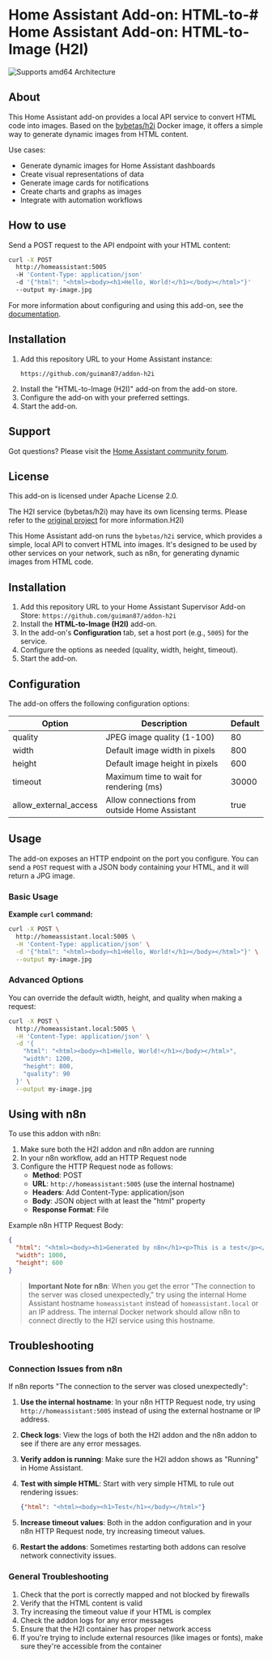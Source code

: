 # Home Assistant Add-on: HTML-to-# Home Assistant Add-on: HTML-to-Image (H2I)

![Supports amd64 Architecture][amd64-shield]

[amd64-shield]: https://img.shields.io/badge/amd64-yes-green.svg

## About

This Home Assistant add-on provides a local API service to convert HTML code into images. Based on the [bybetas/h2i](https://hub.docker.com/r/bybetas/h2i) Docker image, it offers a simple way to generate dynamic images from HTML content.

Use cases:
- Generate dynamic images for Home Assistant dashboards
- Create visual representations of data
- Generate image cards for notifications
- Create charts and graphs as images
- Integrate with automation workflows

## How to use

Send a POST request to the API endpoint with your HTML content:

```bash
curl -X POST 
  http://homeassistant:5005 
  -H 'Content-Type: application/json' 
  -d '{"html": "<html><body><h1>Hello, World!</h1></body></html>"}' 
  --output my-image.jpg
```

For more information about configuring and using this add-on, see the [documentation](./h2i/DOCS.md).

## Installation

1. Add this repository URL to your Home Assistant instance:
   ```
   https://github.com/guiman87/addon-h2i
   ```
2. Install the "HTML-to-Image (H2I)" add-on from the add-on store.
3. Configure the add-on with your preferred settings.
4. Start the add-on.

## Support

Got questions? Please visit the [Home Assistant community forum](https://community.home-assistant.io/).

## License

This add-on is licensed under Apache License 2.0.

The H2I service (bybetas/h2i) may have its own licensing terms. Please refer to the [original project](https://github.com/bybetas/h2i) for more information.H2I)

This Home Assistant add-on runs the `bybetas/h2i` service, which provides a simple, local API to convert HTML into images. It's designed to be used by other services on your network, such as n8n, for generating dynamic images from HTML code.

## Installation

1.  Add this repository URL to your Home Assistant Supervisor Add-on Store:
    `https://github.com/guiman87/addon-h2i`
2.  Install the **HTML-to-Image (H2I)** add-on.
3.  In the add-on's **Configuration** tab, set a host port (e.g., `5005`) for the service.
4.  Configure the options as needed (quality, width, height, timeout).
5.  Start the add-on.

## Configuration

The add-on offers the following configuration options:

| Option               | Description                                    | Default |
|----------------------|------------------------------------------------|---------|
| quality              | JPEG image quality (1-100)                     | 80      |
| width                | Default image width in pixels                  | 800     |
| height               | Default image height in pixels                 | 600     |
| timeout              | Maximum time to wait for rendering (ms)        | 30000   |
| allow_external_access| Allow connections from outside Home Assistant  | true    |

## Usage

The add-on exposes an HTTP endpoint on the port you configure. You can send a `POST` request with a JSON body containing your HTML, and it will return a JPG image.

### Basic Usage

**Example `curl` command:**

```bash
curl -X POST \
  http://homeassistant.local:5005 \
  -H 'Content-Type: application/json' \
  -d '{"html": "<html><body><h1>Hello, World!</h1></body></html>"}' \
  --output my-image.jpg
```

### Advanced Options

You can override the default width, height, and quality when making a request:

```bash
curl -X POST \
  http://homeassistant.local:5005 \
  -H 'Content-Type: application/json' \
  -d '{
    "html": "<html><body><h1>Hello, World!</h1></body></html>",
    "width": 1200,
    "height": 800,
    "quality": 90
  }' \
  --output my-image.jpg
```

## Using with n8n

To use this addon with n8n:

1. Make sure both the H2I addon and n8n addon are running
2. In your n8n workflow, add an HTTP Request node
3. Configure the HTTP Request node as follows:
   - **Method**: POST
   - **URL**: `http://homeassistant:5005` (use the internal hostname)
   - **Headers**: Add Content-Type: application/json
   - **Body**: JSON object with at least the "html" property
   - **Response Format**: File

Example n8n HTTP Request Body:
```json
{
  "html": "<html><body><h1>Generated by n8n</h1><p>This is a test</p></body></html>",
  "width": 1000,
  "height": 600
}
```

> **Important Note for n8n**: When you get the error "The connection to the server was closed unexpectedly," try using the internal Home Assistant hostname `homeassistant` instead of `homeassistant.local` or an IP address. The internal Docker network should allow n8n to connect directly to the H2I service using this hostname.

## Troubleshooting

### Connection Issues from n8n

If n8n reports "The connection to the server was closed unexpectedly":

1. **Use the internal hostname**: In your n8n HTTP Request node, try using `http://homeassistant:5005` instead of using the external hostname or IP address.

2. **Check logs**: View the logs of both the H2I addon and the n8n addon to see if there are any error messages.

3. **Verify addon is running**: Make sure the H2I addon shows as "Running" in Home Assistant.

4. **Test with simple HTML**: Start with very simple HTML to rule out rendering issues:
   ```json
   {"html": "<html><body><h1>Test</h1></body></html>"}
   ```

5. **Increase timeout values**: Both in the addon configuration and in your n8n HTTP Request node, try increasing timeout values.

6. **Restart the addons**: Sometimes restarting both addons can resolve network connectivity issues.

### General Troubleshooting

1. Check that the port is correctly mapped and not blocked by firewalls
2. Verify that the HTML content is valid
3. Try increasing the timeout value if your HTML is complex
4. Check the addon logs for any error messages
5. Ensure that the H2I container has proper network access
6. If you're trying to include external resources (like images or fonts), make sure they're accessible from the container

